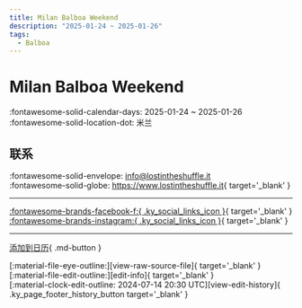 ```yaml
---
title: Milan Balboa Weekend
description: "2025-01-24 ~ 2025-01-26"
tags:
  - Balboa
---
```


# Milan Balboa Weekend 

:fontawesome-solid-calendar-days: 2025-01-24 ~ 2025-01-26  
:fontawesome-solid-location-dot: 米兰  

## 联系

:fontawesome-solid-envelope: <info@lostintheshuffle.it>  
:fontawesome-solid-globe: <https://www.lostintheshuffle.it>{ target='_blank' }  

---

 [:fontawesome-brands-facebook-f:{ .ky_social_links_icon }](https://www.facebook.com/lostshuffle){ target='_blank' } [:fontawesome-brands-instagram:{ .ky_social_links_icon }](https://instagram.com/lost.shuffle){ target='_blank' }

---

[添加到日历](https://swing.news/ics/zh-Hans/2025/it_IT/milan-balboa-weekend-2025.ics){ .md-button }

<div class="ky_page_footer" markdown>
<div class="ky_page_footer_trailing" markdown="span">
[:material-file-eye-outline:][view-raw-source-file]{ target='_blank' }
[:material-file-edit-outline:][edit-info]{ target='_blank' }
</div>
<div class="ky_page_footer_leading" markdown="span">
[:material-clock-edit-outline: 2024-07-14 20:30 UTC][view-edit-history]{ .ky_page_footer_history_button target='_blank' }
</div>
</div>

[view-raw-source-file]: https://github.com/swingdance/events/blob/main/2025/it_IT/milan-balboa-weekend-2025.json "查看原始源文件"
[edit-info]: https://github.com/swingdance/events/issues/new?assignees=&labels=update+event&projects=&template=03-update_entity.yml&title=%5B2025%2Fit_IT%5D%20Milan%20Balboa%20Weekend&region=it_IT&year=2025&id=milan-balboa-weekend-2025&name=Milan%20Balboa%20Weekend&org_id= "编辑信息"

[view-edit-history]: https://github.com/swingdance/events/commits/main/2025/it_IT/milan-balboa-weekend-2025.json "查看编辑历史"
